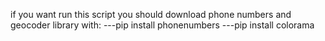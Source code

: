 if you want run this script
you should download phone numbers and geocoder library with:
---pip install phonenumbers
---pip install colorama
